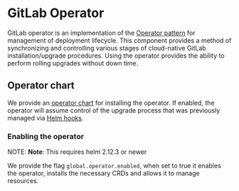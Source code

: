# GitLab Operator

GitLab operator is an implementation of the [Operator pattern](https://coreos.com/blog/introducing-operators.html) for management of deployment lifecycle. This component provides a method of synchronizing and controlling various stages of cloud-native GitLab installation/upgrade procedures. Using the operator provides the ability to perform rolling upgrades without down time.

## Operator chart

We provide an [operator chart](https://gitlab.com/charts/gitlab/tree/master/charts/gitlab/charts/operator) for installing the operator. If enabled, the operator will assume control of the upgrade process that was previously managed via [Helm hooks](https://docs.helm.sh/developing_charts/#hooks).

### Enabling the operator

NOTE: **Note**: This requires helm 2.12.3 or newer

We provide the flag `global.operator.enabled`, when set to true it enables the operator, installs the necessary CRDs and allows it to manage resources.
